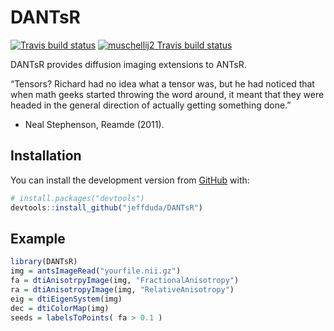 
<!-- README.md is generated from README.Rmd. Please edit that file -->

# DANTsR

<!-- badges: start -->

[![Travis build
status](https://travis-ci.org/jeffduda/DANTsR.svg?branch=master)](https://travis-ci.org/jeffduda/DANTsR)
[![muschellij2 Travis build
status](https://travis-ci.com/muschellij2/DANTsR.svg?branch=master)](https://travis-ci.com/muschellij2/DANTsR)

<!-- badges: end -->

DANTsR provides diffusion imaging extensions to ANTsR.

“Tensors? Richard had no idea what a tensor was, but he had noticed that
when math geeks started throwing the word around, it meant that they
were headed in the general direction of actually getting something
done.”

  - Neal Stephenson, Reamde (2011).

## Installation

You can install the development version from
[GitHub](https://github.com/) with:

``` r
# install.packages("devtools")
devtools::install_github("jeffduda/DANTsR")
```

## Example

``` r
library(DANTsR)
img = antsImageRead("yourfile.nii.gz")
fa = dtiAnisotrpyImage(img, "FractionalAnisotropy")
ra = dtiAnisotropyImage(img, "RelativeAnisotropy")
eig = dtiEigenSystem(img)
dec = dtiColorMap(img)
seeds = labelsToPoints( fa > 0.1 )
```
